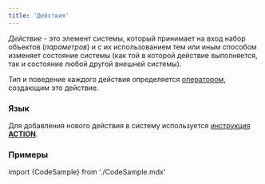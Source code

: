```yaml
---
title: 'Действия'
---
```


*Действие* - это элемент системы, который принимает на вход набор объектов (*параметров*) и с их использованием тем или иным способом изменяет состояние системы (как той в которой действие выполняется, так и состояние любой другой внешней системы).

Тип и поведение каждого действия определяется [оператором](Оператоpы.md), создающим это действие.

### Язык

Для добавления нового действия в систему используется [инструкция **ACTION**](Инструкция_ACTION.md).

### Примеры

import {CodeSample} from './CodeSample.mdx'

<CodeSample url="https://ru-documentation.lsfusion.org/sample?file=ActionSample"/>
